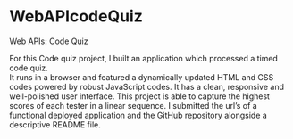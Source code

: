 # WebAPIcodeQuiz
Web APIs: Code Quiz

For this Code quiz project, I built an application which processed a timed code quiz.  
It runs in a browser and featured a dynamically updated HTML and CSS codes powered by robust JavaScript codes.  It has a clean, responsive and well-polished user interface.
This project is able to capture the highest scores of each tester in a linear sequence.
I submitted the url’s of a functional deployed application and the GitHub repository alongside a descriptive README file.
